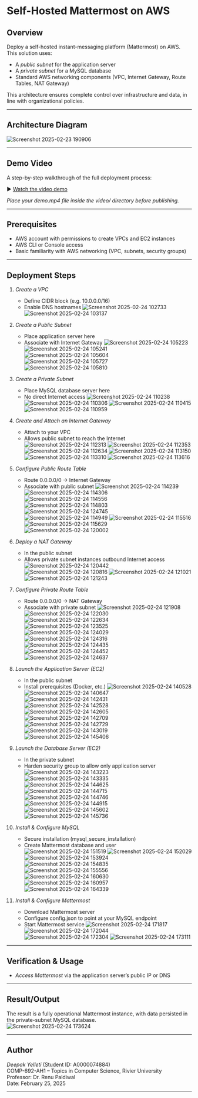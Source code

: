 # Self-Hosted Mattermost on AWS

## Overview
Deploy a self-hosted instant-messaging platform (Mattermost) on AWS. This solution uses:
- A *public subnet* for the application server  
- A *private subnet* for a MySQL database  
- Standard AWS networking components (VPC, Internet Gateway, Route Tables, NAT Gateway)  

This architecture ensures complete control over infrastructure and data, in line with organizational policies.

---

## Architecture Diagram
![Screenshot 2025-02-23 190906](https://github.com/user-attachments/assets/782a64e5-aec7-4d09-b294-f0dc93cb5672)

---

## Demo Video
A step-by-step walkthrough of the full deployment process:

▶ [Watch the video demo](video/demo.mp4)

*Place your demo.mp4 file inside the video/ directory before publishing.*

---

## Prerequisites
- AWS account with permissions to create VPCs and EC2 instances  
- AWS CLI or Console access  
- Basic familiarity with AWS networking (VPC, subnets, security groups)

---

## Deployment Steps

1. *Create a VPC*  
   - Define CIDR block (e.g. 10.0.0.0/16)  
   - Enable DNS hostnames
![Screenshot 2025-02-24 102733](https://github.com/user-attachments/assets/ed639f75-34e9-49d4-accf-474db6e38fce)
![Screenshot 2025-02-24 103137](https://github.com/user-attachments/assets/707f73d8-ab3b-41ef-b0bf-5e3418b6d210)

2. *Create a Public Subnet*  
   - Place application server here  
   - Associate with Internet Gateway
![Screenshot 2025-02-24 105223](https://github.com/user-attachments/assets/7b307f4f-a55a-4df9-9bb8-9163bd1a644a)
![Screenshot 2025-02-24 105241](https://github.com/user-attachments/assets/0ae453c8-e5b6-4571-99ff-44303b56b383)
![Screenshot 2025-02-24 105604](https://github.com/user-attachments/assets/d47a1c8d-4ea6-4e24-9dcc-976ba99210b9)
![Screenshot 2025-02-24 105727](https://github.com/user-attachments/assets/847d42fe-7ecf-4616-90ff-2c62ae18cda4)
![Screenshot 2025-02-24 105810](https://github.com/user-attachments/assets/2febc7f3-96ee-4c51-9f59-0ba48a366d03)

3. *Create a Private Subnet*  
   - Place MySQL database server here  
   - No direct Internet access
![Screenshot 2025-02-24 110238](https://github.com/user-attachments/assets/85846d1f-75c6-4025-acdc-f2773fac427b)
![Screenshot 2025-02-24 110306](https://github.com/user-attachments/assets/33c6735a-ac93-44c2-9e7a-089f333a7397)
![Screenshot 2025-02-24 110415](https://github.com/user-attachments/assets/ebd50f13-25ba-4138-a0d5-6e616bf90eb5)
![Screenshot 2025-02-24 110959](https://github.com/user-attachments/assets/48911f5c-15d8-41bc-b687-e86e022b3628)

4. *Create and Attach an Internet Gateway*  
   - Attach to your VPC  
   - Allows public subnet to reach the Internet
![Screenshot 2025-02-24 112313](https://github.com/user-attachments/assets/b10ffabb-cb87-4fd9-ab17-7ba244eaabaa)
![Screenshot 2025-02-24 112353](https://github.com/user-attachments/assets/3c511df6-d0d6-40a7-a597-49b3f39c3324)
![Screenshot 2025-02-24 112634](https://github.com/user-attachments/assets/4dc7773b-2398-4332-98d6-fc0deebbdfb1)
![Screenshot 2025-02-24 113150](https://github.com/user-attachments/assets/0cba5c47-86d4-44d6-966a-db709f8e9589)
![Screenshot 2025-02-24 113310](https://github.com/user-attachments/assets/10953c15-b528-41ec-9f5b-1697ff385f3d)
![Screenshot 2025-02-24 113616](https://github.com/user-attachments/assets/5a879f39-7065-468e-af5d-540bfc897180)

5. *Configure Public Route Table*  
   - Route 0.0.0.0/0 → Internet Gateway  
   - Associate with public subnet
![Screenshot 2025-02-24 114239](https://github.com/user-attachments/assets/96a5813b-a11c-4905-8739-f3ad6a889251)
![Screenshot 2025-02-24 114306](https://github.com/user-attachments/assets/7c6632d2-4318-4114-b551-fc2d44f246ed)
![Screenshot 2025-02-24 114556](https://github.com/user-attachments/assets/c5c6e121-509e-4dd2-bb07-ee0b8b09e87b)
![Screenshot 2025-02-24 114803](https://github.com/user-attachments/assets/ae561b6a-6d28-4126-80c8-8c64c92e3716)
![Screenshot 2025-02-24 124745](https://github.com/user-attachments/assets/c35b190a-5cc8-4376-85cf-2af1df613e41)
![Screenshot 2025-02-24 114949](https://github.com/user-attachments/assets/80abf638-397a-4f33-b535-6340e0276eff)
![Screenshot 2025-02-24 115516](https://github.com/user-attachments/assets/ca4956b6-0825-48d0-84ef-1374bec380bc)
![Screenshot 2025-02-24 115629](https://github.com/user-attachments/assets/0e2a8427-378d-4034-81fc-3858db622b8d)
![Screenshot 2025-02-24 120002](https://github.com/user-attachments/assets/609f5174-80f4-4a0d-8d8e-94391eda8a4a)

6. *Deploy a NAT Gateway*  
   - In the public subnet  
   - Allows private subnet instances outbound Internet access
![Screenshot 2025-02-24 120442](https://github.com/user-attachments/assets/91b42793-cd39-4a00-a9e3-b1cdf6b4a9c5)
![Screenshot 2025-02-24 120816](https://github.com/user-attachments/assets/bbb34985-2370-488e-bd31-612bdec8f66e)
![Screenshot 2025-02-24 121021](https://github.com/user-attachments/assets/3dac038a-6dd7-470e-bcdc-19a606b9ca43)
![Screenshot 2025-02-24 121243](https://github.com/user-attachments/assets/a846c2c5-8ae2-495e-841e-5f868a93cb18)

7. *Configure Private Route Table*  
   - Route 0.0.0.0/0 → NAT Gateway  
   - Associate with private subnet
![Screenshot 2025-02-24 121908](https://github.com/user-attachments/assets/30da0888-e772-455a-87dc-86b9aaf3be76)
![Screenshot 2025-02-24 122030](https://github.com/user-attachments/assets/5e7b53fe-27e7-410e-84e6-5875b382eb62)
![Screenshot 2025-02-24 122634](https://github.com/user-attachments/assets/a4580e73-6a4c-4bf7-afb8-f57814cec8bb)
![Screenshot 2025-02-24 123525](https://github.com/user-attachments/assets/5b59c068-201f-4f10-a03a-1a59dc108978)
![Screenshot 2025-02-24 124029](https://github.com/user-attachments/assets/2d42fd66-ec7a-47c0-83fb-9aa442e7f015)
![Screenshot 2025-02-24 124316](https://github.com/user-attachments/assets/609b878a-7492-4d39-8384-13044fb4e4e3)
![Screenshot 2025-02-24 124435](https://github.com/user-attachments/assets/dbce2b40-6255-4d0b-8374-5bf42667da4e)
![Screenshot 2025-02-24 124452](https://github.com/user-attachments/assets/176c0d01-dac2-40fb-afee-da892c5d1262)
![Screenshot 2025-02-24 124637](https://github.com/user-attachments/assets/acbfb0be-092b-42f0-b059-06c0c8fec46c)

8. *Launch the Application Server (EC2)*  
   - In the public subnet  
   - Install prerequisites (Docker, etc.)
![Screenshot 2025-02-24 140528](https://github.com/user-attachments/assets/45fe48b6-8afc-4a5b-90d9-1303b97f89cc)
![Screenshot 2025-02-24 140647](https://github.com/user-attachments/assets/f21b09dd-fe1b-464b-96fb-a932dabef558)
![Screenshot 2025-02-24 142431](https://github.com/user-attachments/assets/efa17d9d-1bdc-4365-9af6-400cdf15a08c)
![Screenshot 2025-02-24 142528](https://github.com/user-attachments/assets/a04e67a1-072e-4e2c-8108-ebbc34567076)
![Screenshot 2025-02-24 142605](https://github.com/user-attachments/assets/f7b73609-5a2c-4040-8e1a-ac90a252eef5)
![Screenshot 2025-02-24 142709](https://github.com/user-attachments/assets/9f5658f2-ce0a-4e24-8be2-a8cb432752a1)
![Screenshot 2025-02-24 142729](https://github.com/user-attachments/assets/963374fb-6087-4618-a3da-fb4022c369ee)
![Screenshot 2025-02-24 143019](https://github.com/user-attachments/assets/05024d10-c6dc-4538-aaf7-1bcae8e638d0)
![Screenshot 2025-02-24 145406](https://github.com/user-attachments/assets/669478c0-5bd2-4d3d-8268-4ae51cd669b5)

9. *Launch the Database Server (EC2)*  
   - In the private subnet  
   - Harden security group to allow only application server
![Screenshot 2025-02-24 143223](https://github.com/user-attachments/assets/1c469b16-0d9d-4b26-afe6-86fcbd84401d)
![Screenshot 2025-02-24 143335](https://github.com/user-attachments/assets/a59aaaee-971c-4392-969e-7300198434dc)
![Screenshot 2025-02-24 144625](https://github.com/user-attachments/assets/ab664d01-384e-46ec-8725-802defb9c373)
![Screenshot 2025-02-24 144715](https://github.com/user-attachments/assets/feb60311-bc63-47cf-9f42-d65e06422ef4)
![Screenshot 2025-02-24 144746](https://github.com/user-attachments/assets/521aa064-2e9b-4705-9a3b-6a46da42987f)
![Screenshot 2025-02-24 144915](https://github.com/user-attachments/assets/299edc5b-36e5-4d57-acae-fce2c1279b74)
![Screenshot 2025-02-24 145602](https://github.com/user-attachments/assets/9db52461-8adf-453b-93c3-3065c951fef1)
![Screenshot 2025-02-24 145736](https://github.com/user-attachments/assets/25dede31-bd80-41a7-8910-0459b3484d7f)

10. *Install & Configure MySQL*  
    - Secure installation (mysql_secure_installation)  
    - Create Mattermost database and user
![Screenshot 2025-02-24 151519](https://github.com/user-attachments/assets/6b712a55-5f04-4aa8-b255-d7a5603bbb73)
![Screenshot 2025-02-24 152029](https://github.com/user-attachments/assets/94942503-fc49-4027-932c-1f8b3b407ad5)
![Screenshot 2025-02-24 153924](https://github.com/user-attachments/assets/8ca8fe74-c9e2-439e-bec0-ade01d1f8e75)
![Screenshot 2025-02-24 154835](https://github.com/user-attachments/assets/4ba30a5f-b0e8-49f6-9ffd-0ef557c221c2)
![Screenshot 2025-02-24 155556](https://github.com/user-attachments/assets/03821b82-f6e1-4f08-8214-8af89e4fa7d9)
![Screenshot 2025-02-24 160630](https://github.com/user-attachments/assets/544f1891-f6a8-46ab-8e35-cca89e47e356)
![Screenshot 2025-02-24 160957](https://github.com/user-attachments/assets/7a450ff0-b608-43a8-b277-c1d14b808629)
![Screenshot 2025-02-24 164339](https://github.com/user-attachments/assets/4e9bc363-5c0a-4258-8df9-5873d64384ec)

11. *Install & Configure Mattermost*  
    - Download Mattermost server  
    - Configure config.json to point at your MySQL endpoint  
    - Start Mattermost service
![Screenshot 2025-02-24 171817](https://github.com/user-attachments/assets/1de949a9-6035-47ed-9b73-29486c5d368b)
![Screenshot 2025-02-24 172044](https://github.com/user-attachments/assets/58637781-8504-4f52-adc7-4f998889ef56)
![Screenshot 2025-02-24 172304](https://github.com/user-attachments/assets/4d8b2363-191f-4d6d-97f9-01312e794183)
![Screenshot 2025-02-24 173111](https://github.com/user-attachments/assets/7021ac5a-fc36-495b-a4c6-c5582ad0e818)

---

## Verification & Usage
- *Access Mattermost* via the application server’s public IP or DNS 

---

## Result/Output
The result is a fully operational Mattermost instance, with data persisted in the private-subnet MySQL database.  
![Screenshot 2025-02-24 173624](https://github.com/user-attachments/assets/37bc8f3f-0d5d-424d-9dcd-ab7219d600d4)

---

## Author
*Deepak Yelleti* (Student ID: A0000074884)  
COMP-692-AH1 – Topics in Computer Science, Rivier University  
Professor: Dr. Renu Paldiwal  
Date: February 25, 2025

---
